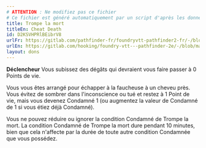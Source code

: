 ```yaml
---
# ATTENTION : Ne modifiez pas ce fichier
# Ce fichier est généré automatiquement par un script d'après les données du module Foundry VTT officiel et de sa traduction
title: Trompe la mort
titleEn: Cheat Death
id: D2KSVHPRlBEibrV8
urlFr: https://gitlab.com/pathfinder-fr/foundryvtt-pathfinder2-fr/-/blob/master/data/feats/D2KSVHPRlBEibrV8.htm
urlEn: https://gitlab.com/hooking/foundry-vtt---pathfinder-2e/-/blob/master/packs/data/feats.db/cheat-death.json
layout: dons
---
```

**Déclencheur** Vous subissez des dégâts qui devraient vous faire passer à 0 Points de vie.

Vous vous êtes arrangé pour échapper à la faucheuse à un cheveu près. Vous évitez de sombrer dans l'inconscience ou tué et restez à 1 Point de vie, mais vous devenez <a class="entity-link" data-pack="pf2e.conditionitems" data-id="3uh1r86TzbQvosxv" draggable="true"><i class="fas fa-book-open"></i>Condamné</a> 1 (ou augmentez la valeur de Condamné de 1 si vous étiez déjà Condamné).

Vous ne pouvez réduire ou ignorer la condition Condamné de Trompe la mort. La condition Condamné de Trompe la mort dure pendant 10 minutes, bien que cela n'affecte par la durée de toute autre condition Condamnée que vous possédez.
